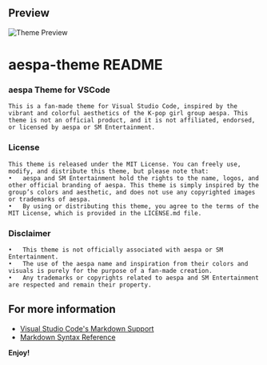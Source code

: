## Preview
![Theme Preview](images/aespa-theme.png)
# aespa-theme README
### aespa Theme for VSCode
    This is a fan-made theme for Visual Studio Code, inspired by the vibrant and colorful aesthetics of the K-pop girl group aespa. This theme is not an official product, and it is not affiliated, endorsed, or licensed by aespa or SM Entertainment.

### License

    This theme is released under the MIT License. You can freely use, modify, and distribute this theme, but please note that:
	•	aespa and SM Entertainment hold the rights to the name, logos, and other official branding of aespa. This theme is simply inspired by the group’s colors and aesthetic, and does not use any copyrighted images or trademarks of aespa.
	•	By using or distributing this theme, you agree to the terms of the MIT License, which is provided in the LICENSE.md file.

### Disclaimer

	•	This theme is not officially associated with aespa or SM Entertainment.
	•	The use of the aespa name and inspiration from their colors and visuals is purely for the purpose of a fan-made creation.
	•	Any trademarks or copyrights related to aespa and SM Entertainment are respected and remain their property.





## For more information

* [Visual Studio Code's Markdown Support](http://code.visualstudio.com/docs/languages/markdown)
* [Markdown Syntax Reference](https://help.github.com/articles/markdown-basics/)

**Enjoy!**

